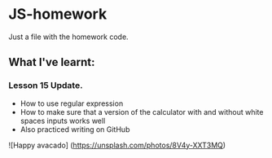 # JS-homework
Just a file with the homework code.

## What I've learnt:

### Lesson 15 Update.

* How to use regular expression
* How to make sure that a version of the calculator with and without white spaces inputs works well
* Also practiced writing on GitHub

![Happy avacado] (https://unsplash.com/photos/8V4y-XXT3MQ)
